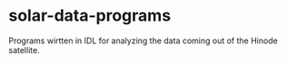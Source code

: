 solar-data-programs
===================

Programs wirtten in IDL for analyzing the data coming out of the Hinode satellite.
